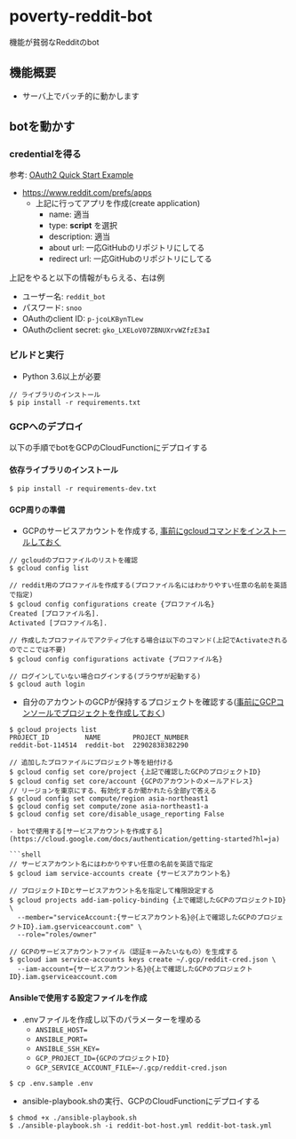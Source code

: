 # poverty-reddit-bot

機能が貧弱なRedditのbot

## 機能概要

- サーバ上でバッチ的に動かします

## botを動かす

### credentialを得る

参考: [OAuth2 Quick Start Example](https://github.com/reddit-archive/reddit/wiki/OAuth2-Quick-Start-Example)

- https://www.reddit.com/prefs/apps
  - 上記に行ってアプリを作成(create application)
    - name: 適当
    - type: **script** を選択
    - description: 適当
    - about url: 一応GitHubのリポジトリにしてる
    - redirect url: 一応GitHubのリポジトリにしてる

上記をやると以下の情報がもらえる、右は例

- ユーザー名: `reddit_bot`
- パスワード: `snoo`
- OAuthのclient ID: `p-jcoLKBynTLew`
- OAuthのclient secret: `gko_LXELoV07ZBNUXrvWZfzE3aI`



### ビルドと実行

- Python 3.6以上が必要

```
// ライブラリのインストール
$ pip install -r requirements.txt
```

### GCPへのデプロイ

以下の手順でbotをGCPのCloudFunctionにデプロイする

#### 依存ライブラリのインストール

```shell
$ pip install -r requirements-dev.txt
```

#### GCP周りの準備

- GCPのサービスアカウントを作成する, [事前にgcloudコマンドをインストールしておく](https://cloud.google.com/sdk/docs/install?hl=ja)
```shell
// gcloudのプロファイルのリストを確認
$ gcloud config list

// reddit用のプロファイルを作成する(プロファイル名にはわかりやすい任意の名前を英語で指定)
$ gcloud config configurations create {プロファイル名}
Created [プロファイル名].
Activated [プロファイル名].

// 作成したプロファイルでアクティブ化する場合は以下のコマンド(上記でActivateされるのでここでは不要)
$ gcloud config configurations activate {プロファイル名}

// ログインしていない場合ログインする(ブラウザが起動する)
$ gcloud auth login
```

- 自分のアカウントのGCPが保持するプロジェクトを確認する([事前にGCPコンソールでプロジェクトを作成しておく](https://cloud.google.com/resource-manager/docs/creating-managing-projects?hl=ja))

```shell
$ gcloud projects list
PROJECT_ID         NAME        PROJECT_NUMBER
reddit-bot-114514  reddit-bot  22902838382290

// 追加したプロファイルにプロジェクト等を紐付ける
$ gcloud config set core/project {上記で確認したGCPのプロジェクトID}
$ gcloud config set core/account {GCPのアカウントのメールアドレス}
// リージョンを東京にする、有効化するか聞かれたら全部yで答える
$ gcloud config set compute/region asia-northeast1
$ gcloud config set compute/zone asia-northeast1-a
$ gcloud config set core/disable_usage_reporting False

- botで使用する[サービスアカウントを作成する](https://cloud.google.com/docs/authentication/getting-started?hl=ja)

```shell
// サービスアカウント名にはわかりやすい任意の名前を英語で指定
$ gcloud iam service-accounts create {サービスアカウント名}

// プロジェクトIDとサービスアカウント名を指定して権限設定する
$ gcloud projects add-iam-policy-binding {上で確認したGCPのプロジェクトID} \
  --member="serviceAccount:{サービスアカウント名}@{上で確認したGCPのプロジェクトID}.iam.gserviceaccount.com" \
  --role="roles/owner"

// GCPのサービスアカウントファイル（認証キーみたいなもの）を生成する
$ gcloud iam service-accounts keys create ~/.gcp/reddit-cred.json \
  --iam-account={サービスアカウント名}@{上で確認したGCPのプロジェクトID}.iam.gserviceaccount.com
```

#### Ansibleで使用する設定ファイルを作成

- .envファイルを作成し以下のパラメーターを埋める
  - `ANSIBLE_HOST=`
  - `ANSIBLE_PORT=`
  - `ANSIBLE_SSH_KEY=`
  - `GCP_PROJECT_ID={GCPのプロジェクトID}`
  - `GCP_SERVICE_ACCOUNT_FILE=~/.gcp/reddit-cred.json`

```shell
$ cp .env.sample .env
```

- ansible-playbook.shの実行、GCPのCloudFunctionにデプロイする
```shell
$ chmod +x ./ansible-playbook.sh
$ ./ansible-playbook.sh -i reddit-bot-host.yml reddit-bot-task.yml
```